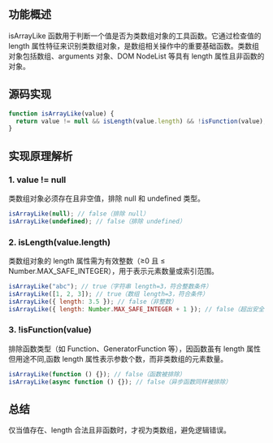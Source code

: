 ## 功能概述

isArrayLike 函数用于判断一个值是否为类数组对象的工具函数。它通过检查值的 length 属性特征来识别类数组对象，是数组相关操作中的重要基础函数。类数组对象包括数组、arguments 对象、DOM NodeList 等具有 length 属性且非函数的对象。

## 源码实现

```js
function isArrayLike(value) {
  return value != null && isLength(value.length) && !isFunction(value);
}
```

## 实现原理解析

### 1. value != null

类数组对象必须存在且非空值，排除 null 和 undefined 类型。

```js
isArrayLike(null); // false（排除 null）
isArrayLike(undefined); // false（排除 undefined）
```

### 2. isLength(value.length)

类数组对象的 length 属性需为有效整数（≥0 且 ≤ Number.MAX_SAFE_INTEGER），用于表示元素数量或索引范围。

```js
isArrayLike("abc"); // true（字符串 length=3，符合整数条件）
isArrayLike([1, 2, 3]); // true（数组 length=3，符合条件）
isArrayLike({ length: 3.5 }); // false（非整数）
isArrayLike({ length: Number.MAX_SAFE_INTEGER + 1 }); // false（超出安全范围）
```

### 3. !isFunction(value)

排除函数类型（如 Function、GeneratorFunction 等），因函数虽有 length 属性但用途不同,函数 length 属性表示参数个数，而非类数组的元素数量。

```js
isArrayLike(function () {}); // false（函数被排除）
isArrayLike(async function () {}); // false（异步函数同样被排除）
```

## 总结

仅当值存在、length 合法且非函数时，才视为类数组，避免逻辑错误。
